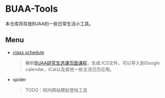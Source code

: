 # BUAA-Tools

本仓库将存放BUAA的一些日常生活小工具。

## Menu

- [class schedule](https://github.com/barrierye/BUAA-Tools/tree/master/class_schedule)

  > 解析[BUAA研究生选课页面课程](http://gsmis.buaa.edu.cn/)，生成.ICS文件，可以导入到Google calendar，iCal以及其他一些主流日历应用。

- spider

  > TODO：校内网站模拟登陆工具